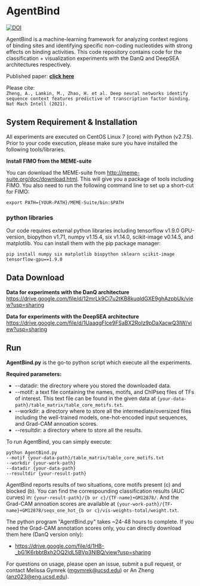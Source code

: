 # AgentBind #
<a href="https://zenodo.org/badge/latestdoi/174050946"><img src="https://zenodo.org/badge/174050946.svg" alt="DOI"></a>

AgentBind is a machine-learning framework for analyzing context regions of binding sites and identifying specific non-coding nucleotides with strong effects on binding activities. This code repository contains code for the classification + visualization experiments with the DanQ and DeepSEA architectures respectively.

Published paper: [**click here**](https://rdcu.be/cdMmE)

Please cite: \
`Zheng, A., Lamkin, M., Zhao, H. et al. Deep neural networks identify sequence context features predictive of transcription factor binding. Nat Mach Intell (2021).`

## System Requirement & Installation ##
All experiments are executed on CentOS Linux 7 (core) with Python (v2.7.5). Prior to your code execution, please make sure you have installed the following tools/libraries.

**Install FIMO from the MEME-suite**

You can download the MEME-suite from http://meme-suite.org/doc/download.html. This will give you a package of tools including FIMO. You also need to run the following command line to set up a short-cut for FIMO:

`export PATH={YOUR-PATH}/MEME-Suite/bin:$PATH`

### python libraries ###
Our code requires external python libraries including tensorflow v1.9.0 GPU-version, biopython v1.71, numpy v1.15.4, six v1.14.0, scikit-image v0.14.5, and matplotlib. You can install them with the pip package manager:

`pip install numpy six matplotlib biopython sklearn scikit-image tensorflow-gpu==1.9.0`

## Data Download ##
**Data for experiments with the DanQ architecture**
https://drive.google.com/file/d/12mrLk9Ci7u2tKB8kuqldGXE9ghAzpbUk/view?usp=sharing

**Data for experiments with the DeepSEA architecture**
https://drive.google.com/file/d/1UaaqgFlce9FSaBX2RoIz9pDaXacwQ3lW/view?usp=sharing

## Run ##
**AgentBind.py** is the go-to python script which execute all the experiments.

**Required parameters:**
* --datadir: the directory where you stored the downloaded data.
* --motif: a text file containing the names, motifs, and ChIPseq files of TFs of interest. This text file can be found in the given data at `{your-data-path}/table_matrix/table_core_motifs.txt`.
* --workdir: a directory where to store all the intermediate/oversized files including the well-trained models, one-hot-encoded input sequences, and Grad-CAM annoation scores.
* --resultdir: a directory where to store all the results.

To run AgentBind, you can simply execute:
```
python AgentBind.py 
--motif {your-data-path}/table_matrix/table_core_motifs.txt 
--workdir {your-work-path}
--datadir {your-data-path}
--resultdir {your-result-path}
```

AgentBind reports results of two situations, core motifs present (c) and blocked (b). You can find the correspounding classification results (AUC curves) in: `{your-result-path}/{b or c}/{TF-name}+GM12878/`. And the Grad-CAM annoation scores are available at `{your-work-path}/{TF-name}+GM12878/seqs_one_hot_{b or c}/vis-weights-total/weight.txt`.

The python program "AgentBind.py" takes ~24-48 hours to complete. If you need the Grad-CAM annotation scores only, you can directly download them here (DanQ version only):
* https://drive.google.com/file/d/1HB-_bG1K6rbbtBxh2OQ2ldL5BVp3NlBQ/view?usp=sharing

For questions on usage, please open an issue, submit a pull request, or contact Melissa Gymrek (mgymrek@ucsd.edu) or An Zheng (anz023@eng.ucsd.edu).
